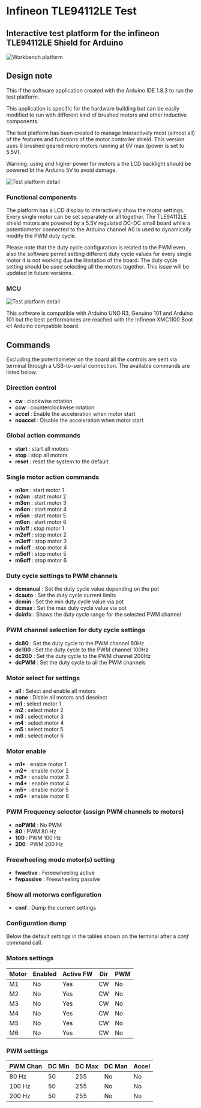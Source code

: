 # Infineon TLE94112LE Test
## Interactive test platform for the infineon TLE94112LE Shield for Arduino

![Workbench platform](images/IMG_20170722_080932.jpg)

## Design note
This if the software application created with the Arduino IDE 1.8.3 to run the
test platform.

This application is specific for the hardware building but can be easily modified
to run with different kind of brushed motors and other inductive components.

The test platform has been created to manage interactively most (almost all) of
the features and functions of the motor controller shield. This version
uses 6 brushed geared micro motors running at 6V max (power is set to 5.5V).

Warning: using and higher power for motors a the LCD backlight should be powered
bt the Arduino 5V to avoid damage.

![Test platform detail](images/IMG_20170720_231205.jpg)

### Functional components
The platform has a LCD display to interactively show the motor settings. Every
single motor can be set separately or all together. The TLE94112LE shield motors
are powered by a 5.5V regulated DC-DC small board while a potentiometer connected
to the Arduino channel A0 is used to dynamically modify the PWM duty cycle.

Please note that the duty cycle configuration is related to the PWM even also the
software permit setting different duty cycle values for every single motor it is
not working due the limitation of the board. The duty cycle setting should be
used selecting all the motors together. This issue will be updated in future
versions.

### MCU
![Test platform detail](images/IMG_20170529_162044.jpg)

This software is compatible with Arduino UNO R3, Genuino 101 and Arduino 101 but
the best performances are reached with the Infineon XMC1100 Boot kit Arduino 
compatible board.

## Commands
Excluding the potentiometer on the board all the controls are sent via terminal 
through a USB-to-serial connection. The available commands are listed below:

### Direction control
- __cw__ : clockwise rotation
- __ccw__ : counterclockwise rotation
- __accel__ : Enable the acceleration when motor start
- __noaccel__ : Disable the acceleration when motor start

### Global action commands
- __start__ : start all motors
- __stop__ : stop all motors
- __reset__ : reset the system to the default

### Single motor action commands
- __m1on__ : start motor 1
- __m2on__ : start motor 2
- __m3on__ : start motor 3
- __m4on__ : start motor 4
- __m5on__ : start motor 5
- __m6on__ : start motor 6
- __m1off__ : stop motor 1 
- __m2off__ : stop motor 2
- __m3off__ : stop motor 3
- __m4off__ : stop motor 4 
- __m5off__ : stop motor 5
- __m6off__ : stop motor 6

### Duty cycle settings to PWM channels
- __dcmanual__ : Set the duty cycle value depending on the pot
- __dcauto__ : Set the duty cycle current limits
- __dcmin__ : Set the min duty cycle value via pot
- __dcmax__ : Set the max duty cycle value via pot
- __dcinfo__ : Shows the duty cycle range for the selected PWM channel

### PWM channel selection for duty cycle settings
- __dc80__ : Set the duty cycle to the PWM channel 80Hz
- __dc100__ : Set the duty cycle to the PWM channel 100Hz
- __dc200__ : Set the duty cycle to the PWM channel 200Hz
- __dcPWM__ : Set the duty cycle to all the PWM channels

### Motor select for settings
- __all__ : Select and enable all motors
- __none__ : Disble all motors and deselect
- __m1__ : select motor 1
- __m2__ : select motor 2
- __m3__ : select motor 3
- __m4__ : select motor 4
- __m5__ : select motor 5
- __m6__ : select motor 6

### Motor enable
- __m1+__ : enable motor 1
- __m2+__ : enable motor 2
- __m3+__ : enable motor 3
- __m4+__ : enable motor 4
- __m5+__ : enable motor 5
- __m6+__ : enable motor 6

### PWM Frequency selector (assign PWM channels to motors)
- __noPWM__ : No PWM
- __80__ : PWM 80 Hz
- __100__ : PWM 100 Hz
- __200__ : PWM 200 Hz

### Freewheeling mode motor(s) setting
- __fwactive__ : Fereewheeling active
- __fwpassive__ : Freewheeling passive

### Show all motorws configuration
- __conf__ : Dump the current settings

### Configuration dump
Below the default settings in the tables shown on the terminal 
after a _conf_ command call.

### Motors settings

Motor|Enabled|Active FW|Dir|PWM
|-----|-------|---------|---|---
| M1  |   No  |   Yes   | CW| No|
| M2  |   No  |   Yes   | CW| No|
| M3  |   No  |   Yes   | CW| No|
| M4  |   No  |   Yes   | CW| No|
| M5  |   No  |   Yes   | CW| No|
| M6  |   No  |   Yes   | CW| No|

### PWM settings

PWM Chan|DC Min|DC Max|DC Man|Accel
|--------|------|------|------|----
|  80 Hz |  50  | 255  |   No | No |
| 100 Hz |  50  | 255  |   No | No |
| 200 Hz |  50  | 255  |   No | No |

